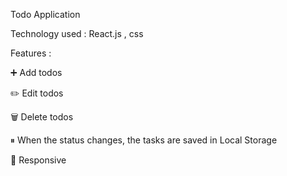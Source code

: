 Todo Application

Technology used : React.js , css

Features :

➕ Add todos

✏️ Edit todos

🗑️ Delete todos

⏸ When the status changes, the tasks are saved in Local Storage

📱 Responsive

